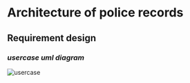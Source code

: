 
# Architecture of police records #
## Requirement design ##
### *usercase uml diagram* ###
![usercase](https://github.com/Ashishsunku/practise/blob/ca672adb629650a47b055683242caf3a75b8655b/Screenshot%20(122).png)
